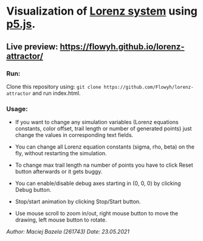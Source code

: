 # Visualization of [Lorenz system](https://en.wikipedia.org/wiki/Lorenz_system) using [p5.js](https://p5js.org/).
## Live preview: https://flowyh.github.io/lorenz-attractor/

### Run:
Clone this repository using: ```git clone https://github.com/Flowyh/lorenz-attractor``` and run index.html.

### Usage:
- If you want to change any simulation variables (Lorenz equations constants, color offset, trail length or number of generated points) just change the values in corresponding text fields.

- You can change all Lorenz equation constants (sigma, rho, beta) on the fly, without restarting the simulation.

- To change max trail length na number of points you have to click Reset button afterwards or it gets buggy.

- You can enable/disable debug axes starting in (0, 0, 0) by clicking Debug button.

- Stop/start animation by clicking Stop/Start button.

- Use mouse scroll to zoom in/out, right mouse button to move the drawing, left mouse button to rotate.


*Author: Maciej Bazela (261743)
Date: 23.05.2021*

